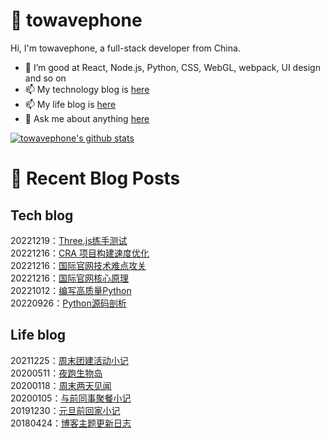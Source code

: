 # :ramen: towavephone
Hi, I'm towavephone, a full-stack developer from China.

- 🌱 I’m good at React, Node.js, Python, CSS, WebGL, webpack, UI design and so on
- 📫 My technology blog is [here](https://blog.towavephone.com/)
- 📫 My life blog is [here](https://www.towavephone.com/)
- 💬 Ask me about anything [here](https://github.com/towavephone/towavephone/issues)

[![towavephone's github stats](https://github-readme-stats.vercel.app/api?username=towavephone)](https://github.com/anuraghazra/github-readme-stats)

# :memo: Recent Blog Posts

## Tech blog
<!-- tech blog start -->
20221219：[Three.js练手测试](https://blog.towavephone.com/three-js-practice-test/)  
20221216：[CRA 项目构建速度优化](https://blog.towavephone.com/cra-project-build-speed-optimize/)  
20221216：[国际官网技术难点攻关](https://blog.towavephone.com/international-official-website-technical-difficulties/)  
20221216：[国际官网核心原理](https://blog.towavephone.com/international-official-website-core-principle/)  
20221012：[编写高质量Python](https://blog.towavephone.com/writing-high-quality-python/)  
20220926：[Python源码剖析](https://blog.towavephone.com/python-source-analysis/)  
<!-- tech blog end -->

## Life blog
<!-- life blog start -->
20211225：[周末团建活动小记](https://www.towavephone.com/2021/12/25/weekend-company-tour/)  
20200511：[夜跑生物岛](https://www.towavephone.com/2020/05/11/run-in-bio-island/)  
20200118：[周末两天见闻](https://www.towavephone.com/2020/01/18/weekend-story/)  
20200105：[与前同事聚餐小记](https://www.towavephone.com/2020/01/05/former-colleagues-dinner/)  
20191230：[元旦前回家小记](https://www.towavephone.com/2019/12/30/new-year-day-go-home/)  
20180424：[博客主题更新日志](https://www.towavephone.com/2018/04/24/update/)  
<!-- life blog end -->
